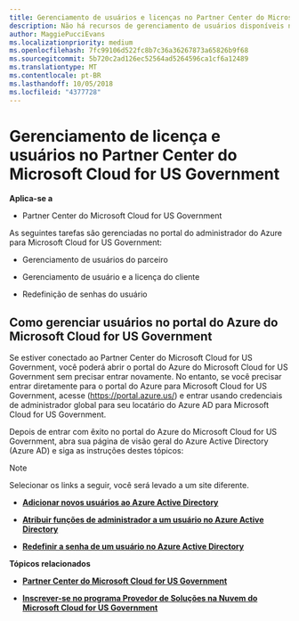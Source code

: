 ```yaml
---
title: Gerenciamento de usuários e licenças no Partner Center do Microsoft Cloud for US Government | Partner Center do Microsoft Cloud for US Government
description: Não há recursos de gerenciamento de usuários disponíveis no Partner Center do Microsoft Cloud for US Government para atender aos requisitos nacionais, regionais e específicos do setor que regem a coleta e o uso de dados das pessoas. Em vez disso, adicione e gerencie usuários no portal do Azure do Microsoft Cloud for US Government.
author: MaggiePucciEvans
ms.localizationpriority: medium
ms.openlocfilehash: 7fc99106d522fc8b7c36a36267873a65826b9f68
ms.sourcegitcommit: 5b720c2ad126ec52564ad5264596ca1cf6a12489
ms.translationtype: MT
ms.contentlocale: pt-BR
ms.lasthandoff: 10/05/2018
ms.locfileid: "4377728"
---
```

# <a name="user-and-license-management-in-partner-center-for-microsoft-cloud-for-us-government"></a>Gerenciamento de licença e usuários no Partner Center do Microsoft Cloud for US Government

**Aplica-se a**

-  Partner Center do Microsoft Cloud for US Government

As seguintes tarefas são gerenciadas no portal do administrador do Azure para Microsoft Cloud for US Government:

- Gerenciamento de usuários do parceiro

- Gerenciamento de usuário e a licença do cliente

- Redefinição de senhas do usuário


## <a name="how-to-manage-users-in-the-azure-portal-for-microsoft-cloud-for-us-government"></a>Como gerenciar usuários no portal do Azure do Microsoft Cloud for US Government

Se estiver conectado ao Partner Center do Microsoft Cloud for US Government, você poderá abrir o portal do Azure do Microsoft Cloud for US Government sem precisar entrar novamente. No entanto, se você precisar entrar diretamente para o portal do Azure para Microsoft Cloud for US Government, acesse (https://portal.azure.us/) e entrar usando credenciais de administrador global para seu locatário do Azure AD para Microsoft Cloud for US Government.

Depois de entrar com êxito no portal do Azure do Microsoft Cloud for US Government, abra sua página de visão geral do Azure Active Directory (Azure AD) e siga as instruções destes tópicos:

> [!NOTE]  
> Selecionar os links a seguir, você será levado a um site diferente. 

-  [**Adicionar novos usuários ao Azure Active Directory**](https://docs.microsoft.com/azure/active-directory/active-directory-users-create-azure-portal)

-  [**Atribuir funções de administrador a um usuário no Azure Active Directory**](https://docs.microsoft.com/azure/active-directory/active-directory-users-assign-role-azure-portal)

-  [**Redefinir a senha de um usuário no Azure Active Directory**](https://docs.microsoft.com/azure/active-directory/active-directory-users-reset-password-azure-portal)

**Tópicos relacionados**

-  [**Partner Center do Microsoft Cloud for US Government**](partner-center-for-microsoft-us-govt-cloud.md)

-  [**Inscrever-se no programa Provedor de Soluções na Nuvem do Microsoft Cloud for US Government**](enroll-in-csp-for-microsoft-us-govt-cloud.md)
